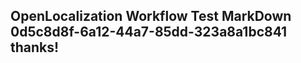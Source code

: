 <properties
ms.topic="hero-topic"
ms.test1="hero-topic"
ms.test2="test"/>

## OpenLocalization Workflow Test MarkDown 0d5c8d8f-6a12-44a7-85dd-323a8a1bc841 thanks!
